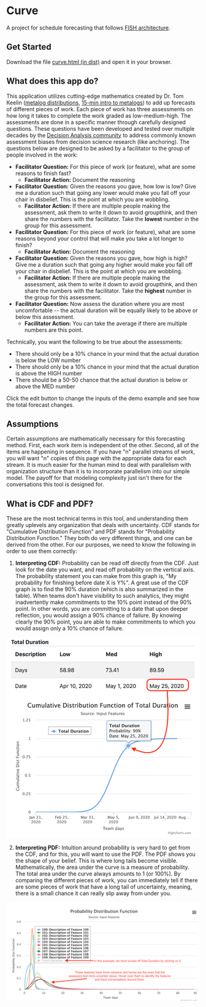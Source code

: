 # Curve
A project for schedule forecasting that follows [FISH architecture](https://github.com/behappyrightnow/DA-Tools).

## Get Started
Download the file [curve.html (in dist)](https://github.com/behappyrightnow/DA-Tools/blob/master/Curve/dist/curve.html) and open it in your browser. 

## What does this app do?
This application utilizes cutting-edge mathematics created by Dr. Tom Keelin ([metalog distributions](http://metalogdistributions.com/), [15-min intro to metalogs](https://www.youtube.com/watch?v=6NT7Y-IFfoQ&list=PL2wNjYYUmtqkmZQ_MmpHC1dGPC630Q85X&index=5)) to add up forecasts of different pieces of work. Each piece of work has three assessments on how long it takes to complete the work graded as low-medium-high. The assessments are done in a specific manner through carefully designed questions. These questions have been developed and tested over multiple decades by the [Decision Analysis community](http://decisionprofessionals.com) to address commonly known assessment biases from decision science research (like anchoring). The questions below are designed to be asked by a facilitator to the group of people involved in the work:
 * **Facilitator Question:** For this piece of work (or feature), what are some reasons to finish fast?
   * **Facilitator Action:** Document the reasoning 
 * **Facilitator Question:** Given the reasons you gave, how low is low? Give me a duration such that going any lower would make you fall off your chair in disbelief. This is the point at which you are wobbling.
   * **Facilitator Action:** If there are multiple people making the assessment, ask them to write it down to avoid groupthink, and then share the numbers with the facilitator. Take the **lowest** number in the group for this assessment.
 * **Facilitator Question:** For this piece of work (or feature), what are some reasons beyond your control that will make you take a lot longer to finish?
   * **Facilitator Action:** Document the reasoning 
 * **Facilitator Question:** Given the reasons you gave, how high is high? Give me a duration such that going any higher would make you fall off your chair in disbelief. This is the point at which you are wobbling.
   * **Facilitator Action:** If there are multiple people making the assessment, ask them to write it down to avoid groupthink, and then share the numbers with the facilitator. Take the **highest** number in the group for this assessment.
 * **Facilitator Question:** Now assess the duration where you are most uncomfortable -- the actual duration will be equally likely to be above or below this assessment.
   * **Facilitator Action:** You can take the average if there are multiple numbers are this point.
  
Technically, you want the following to be true about the assessments:
  * There should only be a 10% chance in your mind that the actual duration is below the LOW number
  * There should only be a 10% chance in your mind that the actual duration is above the HIGH number
  * There should be a 50-50 chance that the actual duration is below or above the MED number
  
Click the edit button to change the inputs of the demo example and see how the total forecast changes.

## Assumptions
Certain assumptions are mathematically necessary for this forecasting method. First, each work item is independent of the other. Second, all of the items are happening in sequence. If you have "n" parallel streams of work, you will want "n" copies of this page with the appropriate data for each stream. It is much easier for the human mind to deal with parallelism with organization structure than it is to incorporate parallelism into our simple model. The payoff for that modeling complexity just isn't there for the conversations this tool is designed for.

## What is CDF and PDF?
These are the most technical terms in this tool, and understanding them greatly uplevels any organization that deals with uncertainty. CDF stands for "Cumulative Distribution Function" and PDF stands for "Probability Distribution Function." They both do very different things, and one can be derived from the other. For our purposes, we need to know the following in order to use them correctly:
 1. **Interpreting CDF:** Probability can be read off directly from the CDF. Just look for the date you want, and read off probability on the vertical axis. The probability statement you can make from this graph is, "My probability for finishing before date X is Y%". A great use of the CDF graph is to find the 90% duration (which is also summarized in the table). When teams don't have visibility to such analytics, they might inadvertently make commitments to the 10% point instead of the 90% point. In other words, you are committing to a date that upon deeper reflection, you would assign a 90% chance of failure. By knowing clearly the 90% point, you are able to make commitments to which you would assign only a 10% chance of failure.
 
 ![Total Duration CDF Example][DurationExample]

[DurationExample]: https://github.com/behappyrightnow/DA-Tools/blob/master/Curve/img/ninetyPercentPoint.png "Total Duration CDF Example"
 
 2. **Interpreting PDF:** Intuition around probability is very hard to get from the CDF, and for this, you will want to use the PDF. The PDF shows you the shape of your belief. This is where long tails become visible. Mathematically, the area under the curve is a measure of probability. The total area under the curve always amounts to 1 (or 100%). By comparing the different pieces of work, you can immediately tell if there are some pieces of work that have a long tail of uncertainty, meaning, there is a small chance it can really slip away from under you.

![PDF Example][PDFExample]

[PDFExample]: https://github.com/behappyrightnow/DA-Tools/blob/master/Curve/img/pdfExample.png "PDF Example"
 
 
   

